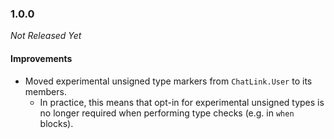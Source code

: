 ### 1.0.0

_Not Released Yet_

#### Improvements

- Moved experimental unsigned type markers from `ChatLink.User` to its members.
  - In practice, this means that opt-in for experimental unsigned types is no
    longer required when performing type checks (e.g. in `when` blocks).